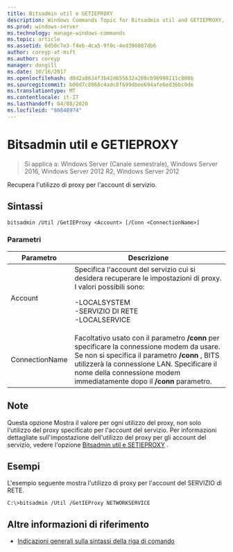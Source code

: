 ```yaml
---
title: Bitsadmin util e GETIEPROXY
description: Windows Commands Topic for Bitsadmin util and GETIEPROXY, che recupera l'utilizzo del proxy per l'account del servizio specificato.
ms.prod: windows-server
ms.technology: manage-windows-commands
ms.topic: article
ms.assetid: 6d50c7e3-f4eb-4ca5-9f0c-4ed396087db6
author: coreyp-at-msft
ms.author: coreyp
manager: dongill
ms.date: 10/16/2017
ms.openlocfilehash: d0d2a8634f3b42d655632a280cb9b998111c800b
ms.sourcegitcommit: b00d7c8968c4adc8f699dbee694afe6ed36bc9de
ms.translationtype: MT
ms.contentlocale: it-IT
ms.lasthandoff: 04/08/2020
ms.locfileid: "80848974"
---
```

# <a name="bitsadmin-util-and-getieproxy"></a>Bitsadmin util e GETIEPROXY

> Si applica a: Windows Server (Canale semestrale), Windows Server 2016, Windows Server 2012 R2, Windows Server 2012

Recupera l'utilizzo di proxy per l'account di servizio.

## <a name="syntax"></a>Sintassi

```
bitsadmin /Util /GetIEProxy <Account> [/Conn <ConnectionName>]
```

### <a name="parameters"></a>Parametri

|Parametro|Descrizione|
|-------|--------|
|Account|Specifica l'account del servizio cui si desidera recuperare le impostazioni di proxy. I valori possibili sono:<p>-LOCALSYSTEM<br />-SERVIZIO DI RETE<br />-LOCALSERVICE|
|ConnectionName|Facoltativo usato con il parametro **/conn** per specificare la connessione modem da usare. Se non si specifica il parametro **/conn** , BITS utilizzerà la connessione LAN. Specificare il nome della connessione modem immediatamente dopo il **/conn** parametro.|

## <a name="remarks"></a>Note

Questa opzione Mostra il valore per ogni utilizzo del proxy, non solo l'utilizzo del proxy specificato per l'account del servizio. Per informazioni dettagliate sull'impostazione dell'utilizzo del proxy per gli account del servizio, vedere l'opzione [Bitsadmin util e SETIEPROXY](bitsadmin-util-and-setieproxy.md) .

## <a name="examples"></a><a name=BKMK_examples></a>Esempi

L'esempio seguente mostra l'utilizzo di proxy per l'account del SERVIZIO di RETE.

```
C:\>bitsadmin /Util /GetIEProxy NETWORKSERVICE
```

## <a name="additional-references"></a>Altre informazioni di riferimento

- [Indicazioni generali sulla sintassi della riga di comando](command-line-syntax-key.md)
